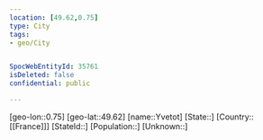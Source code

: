 ```yaml
---
location: [49.62,0.75]
type: City
tags:
- geo/City


SpocWebEntityId: 35761
isDeleted: false
confidential: public

---
```

[geo-lon::0.75]
[geo-lat::49.62]
[name::Yvetot]
[State::]
[Country::[[France]]]
[StateId::]
[Population::]
[Unknown::]

